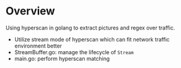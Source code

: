 # Overview
Using hyperscan in golang to extract pictures and regex over traffic.
- Utilize stream mode of hyperscan which can fit network traffic environment better
- StreamBuffer.go: manage the lifecycle of `Stream`
- main.go: perform hyperscan matching
